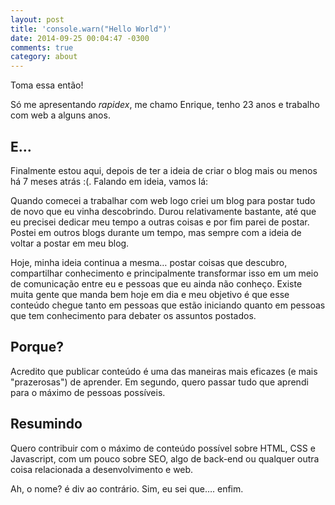 ```yaml
---
layout: post
title: 'console.warn("Hello World")'
date: 2014-09-25 00:04:47 -0300
comments: true
category: about
---
```


Toma essa então!

Só me apresentando _rapidex_, me chamo Enrique, tenho 23 anos e trabalho com web a alguns anos.<!--more-->

## E…

Finalmente estou aqui, depois de ter a ideia de criar o blog mais ou menos há 7 meses atrás :(.
Falando em ideia, vamos lá:

Quando comecei a trabalhar com web logo criei um blog para postar tudo de novo que eu vinha descobrindo. Durou relativamente bastante, até que eu precisei dedicar meu tempo a outras coisas e por fim parei de postar. Postei em outros blogs durante um tempo, mas sempre com a ideia de voltar a postar em meu blog.

Hoje, minha ideia continua a mesma… postar coisas que descubro, compartilhar conhecimento e principalmente transformar isso em um meio de comunicação entre eu e pessoas que eu ainda não conheço. Existe muita gente que manda bem hoje em dia e meu objetivo é que esse conteúdo chegue tanto em pessoas que estão iniciando quanto em pessoas que tem conhecimento para debater os assuntos postados.

## Porque?
Acredito que publicar conteúdo é uma das maneiras mais eficazes (e mais "prazerosas") de aprender. Em segundo, quero passar tudo que aprendi para o máximo de pessoas possíveis.

## Resumindo
Quero contribuir com o máximo de conteúdo possível sobre HTML, CSS e Javascript, com um pouco sobre SEO, algo de back-end ou qualquer outra coisa relacionada a desenvolvimento e web.


Ah, o nome? é div ao contrário. Sim, eu sei que…. enfim.
